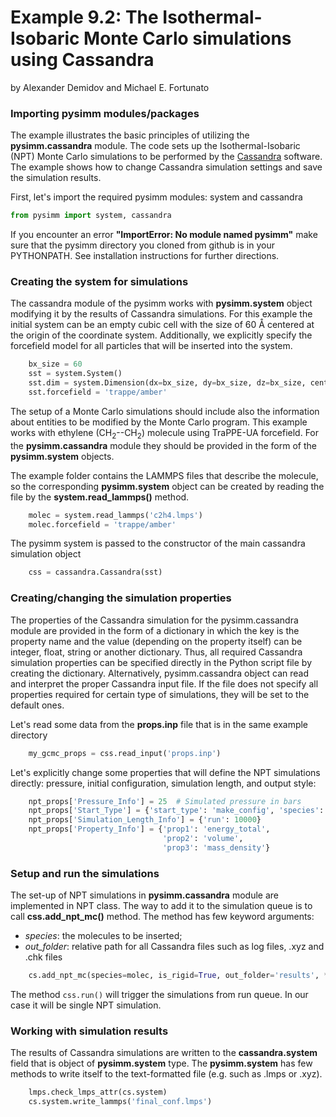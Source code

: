 Example 9.2: The Isothermal-Isobaric Monte Carlo simulations using Cassandra
============================================================================
by Alexander Demidov and Michael E. Fortunato

### Importing pysimm modules/packages

The example illustrates the basic principles of utilizing the **pysimm.cassandra** module. 
The code sets up the Isothermal-Isobaric (NPT) Monte Carlo simulations to be performed by the [Cassandra](https://cassandra.nd.edu) software. 
The example shows how to change Cassandra simulation settings and save the simulation results.

First, let's import the required pysimm modules: system and cassandra

```python
from pysimm import system, cassandra
```

If you encounter an error **"ImportError: No module named pysimm"** make sure that the pysimm directory you cloned from github is in your PYTHONPATH. 
See installation instructions for further directions.

### Creating the system for simulations

The cassandra module of the pysimm works with **pysimm.system** object modifying it by the results of Cassandra simulations. 
For this example the initial system can be an empty cubic cell with the size of 60 &#8491; centered at the origin of the coordinate system. 
Additionally, we explicitly specify the forcefield model for all particles that will be inserted into the system.

```python
    bx_size = 60
    sst = system.System()
    sst.dim = system.Dimension(dx=bx_size, dy=bx_size, dz=bx_size, center=[bx_size / 2, bx_size / 2, bx_size / 2])
    sst.forcefield = 'trappe/amber'
```

The setup of a Monte Carlo simulations should include also the information about entities to be modified by the Monte Carlo program. 
This example works with  ethylene (CH<sub>2</sub>--CH<sub>2</sub>) molecule using TraPPE-UA forcefield. 
For the **pysimm.cassandra** module they should be provided in the form of the **pysimm.system** objects.

The example folder contains the LAMMPS files that describe the molecule, so the corresponding  **pysimm.system** object can be created by reading the file by the **system.read_lammps()** method.

```python
    molec = system.read_lammps('c2h4.lmps')
    molec.forcefield = 'trappe/amber'
```

The pysimm system is passed to the constructor of the main cassandra simulation object 

```python
    css = cassandra.Cassandra(sst)
```

### Creating/changing the simulation properties

The properties of the Cassandra simulation for the pysimm.cassandra module are provided in the form of a dictionary 
in which the key is the property name and the value (depending on the property itself) can be integer, float, string or another dictionary. 
Thus, all required Cassandra simulation properties can be specified directly in the Python script file by creating the dictionary. 
Alternatively, pysimm.cassandra object can read and interpret the proper Cassandra input file. 
If the file does not specify all properties required for certain type of simulations, they will be set to the default ones.

Let's read some data from the **props.inp** file that is in the same example directory

```python
    my_gcmc_props = css.read_input('props.inp')
```

Let's explicitly change some properties that will define the NPT simulations directly: pressure, initial configuration, simulation length, and output style:
```python
    npt_props['Pressure_Info'] = 25  # Simulated pressure in bars
    npt_props['Start_Type'] = {'start_type': 'make_config', 'species': 300}
    npt_props['Simulation_Length_Info'] = {'run': 10000}
    npt_props['Property_Info'] = {'prop1': 'energy_total',
                                  'prop2': 'volume',
                                  'prop3': 'mass_density'}
```

### Setup and run the simulations

The set-up of NPT simulations in **pysimm.cassandra** module are implemented in NPT class. 
The way to add it to the simulation queue is to call **css.add_npt_mc()** method. The method has few keyword arguments:
* *species*: the molecules to be inserted;
* *out_folder*: relative path for all Cassandra files such as log files, .xyz and .chk files

```python
    cs.add_npt_mc(species=molec, is_rigid=True, out_folder='results', **npt_props)
```

The method `css.run()` will trigger the simulations from run queue. In our case it will be single NPT simulation.


### Working with simulation results

The results of Cassandra simulations are written to the **cassandra.system** field that is object of **pysimm.system** type. 
The **pysimm.system** has few methods to write itself to the text-formatted file (e.g. such as .lmps or .xyz).


```python
    lmps.check_lmps_attr(cs.system)
    cs.system.write_lammps('final_conf.lmps')
```
